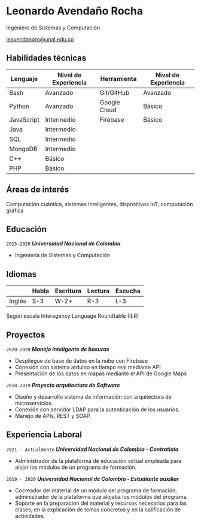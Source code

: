 # Leonardo Avendaño Rocha
Ingeniero de Sistemas y Computación

<div id="webaddress">
<a href="leavendanoro@unal.edu.co">leavendanoro@unal.edu.co</a>
</div>


## Habilidades técnicas

|Lenguaje|Nivel de Experiencia|Herramienta|Nivel de Experiencia|
|-|-|-|-|
|Bash|Avanzado|Git/GitHub|Avanzado
|Python|Avanzado|Google Cloud| Básico
|JavaScript|Intermedio|Firebase|Básico
|Java|Intermedio|
|SQL|Intermedio
|MongoDB|Intermedio
|C++|Básico|
|PHP|Básico|

## Áreas de interés

Computación cuántica, sistemas inteligentes, dispositivos IoT, computación gráfica


## Educación

`2015-2020`
___Universidad Nacional de Colombia___
- Ingeniería de Sistemas y Computación
## Idiomas
||Habla|Escritura|Lectura|Escucha
|-|-|-|-|-|
|Inglés|S-3|W-2+|R-3|L-3|

Según escala Interagency Language Roundtable (ILR)

## Proyectos
`2020-2020`
___Manejo inteligente de basuras___
- Despliegue de base de datos en la nube con Firebase
- Conexión con sistema arduino en tiempo real mediante API
- Presentación de los datos en mapas mediante el API de Google Maps

`2018-2019`
___Proyecto arquitectura de Software___
- Diseño y desarrollo sistema de información con arquitectura de microservicios.
- Conexión con servidor LDAP para la autenticación de los usuarios.
- Manejo de APIs, REST y SOAP.
## Experiencia Laboral

`2021 - Actualmente`
___Universidad Nacional de Colombia - Contratista___
- Administrador de la plataforma de educación virtual empleada para alojar los módulos de un programa de formación.

`2019 - 2020`
___Universidad Nacional de Colombia - Estudiante auxiliar___
- Cocreador del material de un módulo del programa de formación, administrador de la plataforma que alojaba los módulos del programa.
- Soporte en la preparación del material y recursos necesarios para las clases, en la explicación de temas concretos y en la calificación de actividades.
